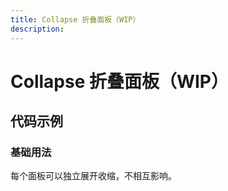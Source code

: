 ```yaml
---
title: Collapse 折叠面板（WIP）
description:
---
```


# Collapse 折叠面板（WIP）

## 代码示例

### 基础用法

每个面板可以独立展开收缩，不相互影响。

<preview path="../demo/Collapse/Basic-Collapse.vue" title="基础用法" description="每个面板可以独立展开收缩，不相互影响。"></preview>
